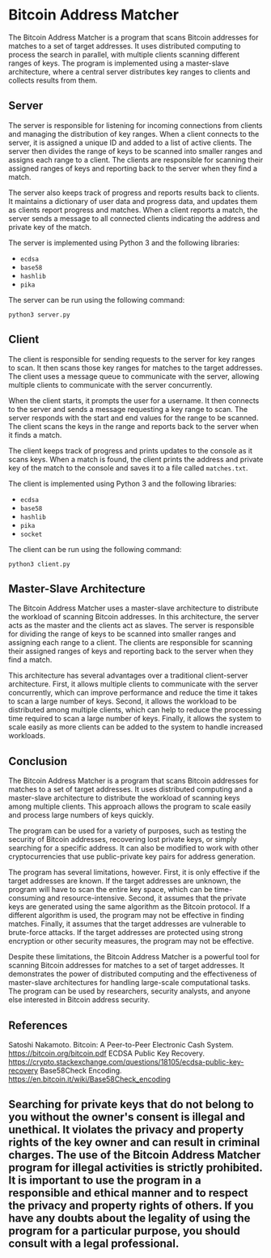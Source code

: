 # Bitcoin Address Matcher

The Bitcoin Address Matcher is a program that scans Bitcoin addresses for matches to a set of target addresses. It uses distributed computing to process the search in parallel, with multiple clients scanning different ranges of keys. The program is implemented using a master-slave architecture, where a central server distributes key ranges to clients and collects results from them.

## Server

The server is responsible for listening for incoming connections from clients and managing the distribution of key ranges. When a client connects to the server, it is assigned a unique ID and added to a list of active clients. The server then divides the range of keys to be scanned into smaller ranges and assigns each range to a client. The clients are responsible for scanning their assigned ranges of keys and reporting back to the server when they find a match.

The server also keeps track of progress and reports results back to clients. It maintains a dictionary of user data and progress data, and updates them as clients report progress and matches. When a client reports a match, the server sends a message to all connected clients indicating the address and private key of the match.

The server is implemented using Python 3 and the following libraries:

- `ecdsa`
- `base58`
- `hashlib`
- `pika`

The server can be run using the following command:

`python3 server.py`


## Client

The client is responsible for sending requests to the server for key ranges to scan. It then scans those key ranges for matches to the target addresses. The client uses a message queue to communicate with the server, allowing multiple clients to communicate with the server concurrently.

When the client starts, it prompts the user for a username. It then connects to the server and sends a message requesting a key range to scan. The server responds with the start and end values for the range to be scanned. The client scans the keys in the range and reports back to the server when it finds a match.

The client keeps track of progress and prints updates to the console as it scans keys. When a match is found, the client prints the address and private key of the match to the console and saves it to a file called `matches.txt`.

The client is implemented using Python 3 and the following libraries:

- `ecdsa`
- `base58`
- `hashlib`
- `pika`
- `socket`

The client can be run using the following command:

`python3 client.py`


## Master-Slave Architecture

The Bitcoin Address Matcher uses a master-slave architecture to distribute the workload of scanning Bitcoin addresses. In this architecture, the server acts as the master and the clients act as slaves. The server is responsible for dividing the range of keys to be scanned into smaller ranges and assigning each range to a client. The clients are responsible for scanning their assigned ranges of keys and reporting back to the server when they find a match.

This architecture has several advantages over a traditional client-server architecture. First, it allows multiple clients to communicate with the server concurrently, which can improve performance and reduce the time it takes to scan a large number of keys. Second, it allows the workload to be distributed among multiple clients, which can help to reduce the processing time required to scan a large number of keys. Finally, it allows the system to scale easily as more clients can be added to the system to handle increased workloads.

## Conclusion

The Bitcoin Address Matcher is a program that scans Bitcoin addresses for matches to a set of target addresses. It uses distributed computing and a master-slave architecture to distribute the workload of scanning keys among multiple clients. This approach allows the program to scale easily and process large numbers of keys quickly.

The program can be used for a variety of purposes, such as testing the security of Bitcoin addresses, recovering lost private keys, or simply searching for a specific address. It can also be modified to work with other cryptocurrencies that use public-private key pairs for address generation.

The program has several limitations, however. First, it is only effective if the target addresses are known. If the target addresses are unknown, the program will have to scan the entire key space, which can be time-consuming and resource-intensive. Second, it assumes that the private keys are generated using the same algorithm as the Bitcoin protocol. If a different algorithm is used, the program may not be effective in finding matches. Finally, it assumes that the target addresses are vulnerable to brute-force attacks. If the target addresses are protected using strong encryption or other security measures, the program may not be effective.

Despite these limitations, the Bitcoin Address Matcher is a powerful tool for scanning Bitcoin addresses for matches to a set of target addresses. It demonstrates the power of distributed computing and the effectiveness of master-slave architectures for handling large-scale computational tasks. The program can be used by researchers, security analysts, and anyone else interested in Bitcoin address security.

## References
Satoshi Nakamoto. Bitcoin: A Peer-to-Peer Electronic Cash System. https://bitcoin.org/bitcoin.pdf
ECDSA Public Key Recovery. https://crypto.stackexchange.com/questions/18105/ecdsa-public-key-recovery
Base58Check Encoding. https://en.bitcoin.it/wiki/Base58Check_encoding

## Searching for private keys that do not belong to you without the owner's consent is illegal and unethical. It violates the privacy and property rights of the key owner and can result in criminal charges. The use of the Bitcoin Address Matcher program for illegal activities is strictly prohibited. It is important to use the program in a responsible and ethical manner and to respect the privacy and property rights of others. If you have any doubts about the legality of using the program for a particular purpose, you should consult with a legal professional.

